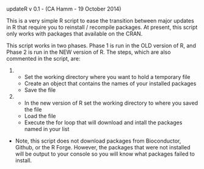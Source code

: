 updateR v 0.1 - (CA Hamm - 19 October 2014)

This is a very simple R script to ease the transition between major updates in R that require you to reinstall / recompile packages. At present, this script only works with packages that available on the CRAN. 

This script works in two phases. Phase 1 is run in the OLD version of R, and Phase 2 is run in the NEW version of R. The steps, which are also commented in the script, are:

1)	- Set the working directory where you want to hold a temporary file 
	- Create an object that contains the names of your installed packages
	- Save the file

2) 	- In the new version of R set the working directory to where you saved the file
	- Load the file
	- Execute the for loop that will download and intall the packages named in your list

- Note, this script does not download packages from Bioconductor, Github, or the R Forge. However, the packages that were not installed will be output to your console so you will know what packages failed to install.
